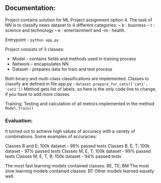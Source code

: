 ## Documentation:
Project contains solution for ML Project assignment option 4.
The task of NN is to classify news dataset to 4 different categories: – b : business – t : science and technology – e : entertainment and –m : health. 

Entrypoint - `python app.py`

Project consists of 3 classes:
- Model - contains fields and methods used in training process
- Network - encapsulates NN
- Dataset - prepares data for train and test process

Both binary and multi-class classifications are implemented. Classes to classify are defined in file app.py :
 `dataset.prepare_for_cats(['cat1', 'cat2'])`
 Method gets list of labels, so here is the only code line to change, if you have to add more classes.
 
 Training, Testing and calculation of all metrics implemented in the method `Model.train()`
 
 ### Evaluation:
 It turned out to achieve high values of accuracy with a variety of combinations. Some examples of accuracies:
 
 Classes B and E; 100k dataset - 99% passed tests
 Classes B, E, T; 100k dataset - 97% passed tests
 Classes M, E, T; 100k dataset - 99% passed tests
 Classes M, E, T, B; 150k dataset - 94% passed tests

The most fast learning models contained classes: BE, TE, BM
The most slow learning models contained classes: BT
Other models learned equally well.
